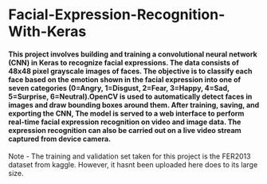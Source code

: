 # Facial-Expression-Recognition-With-Keras

#### This project involves building and training a convolutional neural network (CNN) in Keras to recognize facial expressions. The data consists of 48x48 pixel grayscale images of faces. The objective is to classify each face based on the emotion shown in the facial expression into one of seven categories (0=Angry, 1=Disgust, 2=Fear, 3=Happy, 4=Sad, 5=Surprise, 6=Neutral).OpenCV is used to automatically detect faces in images and draw bounding boxes around them. After training, saving, and exporting the CNN, The model is served to a web interface to perform real-time facial expression recognition on video and image data. The expression recognition can also be carried out on a live video stream captured from device camera.

Note - The training and validation set taken for this project is the FER2013 dataset from kaggle. However, it hasnt been uploaded here does to its large size.
